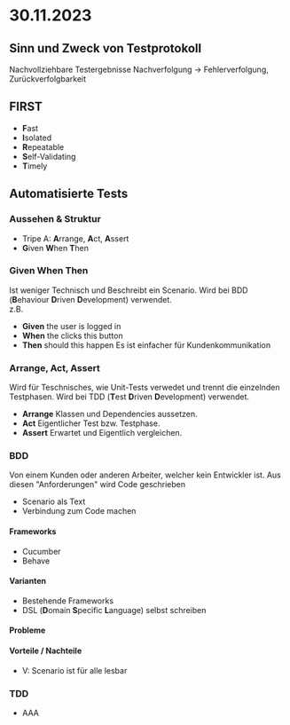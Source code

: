 # 30.11.2023
## Sinn und Zweck von Testprotokoll
Nachvollziehbare Testergebnisse
Nachverfolgung -> Fehlerverfolgung, Zurückverfolgbarkeit

## FIRST
- **F**ast
- **I**solated
- **R**epeatable
- **S**elf-Validating
- **T**imely

## Automatisierte Tests
### Aussehen & Struktur
- Tripe A: **A**rrange, **A**ct, **A**ssert
- **G**iven **W**hen **T**hen

### Given When Then
Ist weniger Technisch und Beschreibt ein Scenario. Wird bei BDD (**B**ehaviour **D**riven **D**evelopment) verwendet.
<br />z.B.
- **Given** the user is logged in
- **When** the clicks this button
- **Then** should this happen
Es ist einfacher für Kundenkommunikation

### Arrange, Act, Assert
Wird für Teschnisches, wie Unit-Tests verwedet und trennt die einzelnden Testphasen. Wird bei TDD (**T**est **D**riven **D**evelopment) verwendet.
- **Arrange** Klassen und Dependencies aussetzen.
- **Act** Eigentlicher Test bzw. Testphase.
- **Assert** Erwartet und Eigentlich vergleichen.

### BDD
Von einem Kunden oder anderen Arbeiter, welcher kein Entwickler ist. Aus diesen "Anforderungen" wird Code geschrieben
- Scenario als Text
- Verbindung zum Code machen

#### Frameworks
- Cucumber
- Behave

#### Varianten
- Bestehende Frameworks
- DSL (**D**omain **S**pecific **L**anguage) selbst schreiben

#### Probleme

#### Vorteile / Nachteile
- V: Scenario ist für alle lesbar

### TDD
- AAA